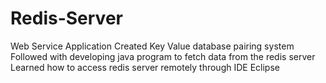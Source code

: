 # Redis-Server
Web Service Application
Created Key Value database pairing system
Followed with developing java program to fetch data from the redis server
Learned how to access redis server remotely through IDE Eclipse
